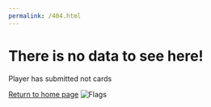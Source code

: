 ```yaml
---
permalink: /404.html
---
```

# There is no data to see here!

Player has submitted not cards

[Return to home page](https://melbage.co.uk/)
![Flags](https://melbage.github.io/melbagesite.github.io/images/LOGO.gif)
